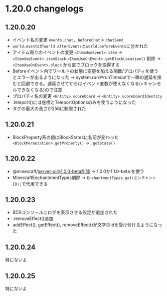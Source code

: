# 1.20.0 changelogs
## 1.20.0.20
- イベント名の変更 `events.chat, beforeChat`→ `chatSend`
- `world.events`が`world.afterEvents`と`world.beforeEvents`に分かれた
- アイテム周りのイベントの変更
`<ItemUseEvent>.item` → `<ItemUseEvent>.itemStack`
`<ItemUseOnEvent>.getBlockLocation()` 削除
→ `<ItemUseOnEvent>.block` から直でブロックを取得する
- Beforeイベント内でワールドの状態に変更を加える関数/プロパティを使うとエラーが出るようになった
→ system.runやrunTimeoutで一瞬の遅延を挟むと回避できる。遅延させてからはイベント変数が使えなくなる(=キャンセルできなくなる)ので注意
- プロパティ名の変更 `<Entity>.scoreboard` → `<Entity>.scoreboardIdentity`
- <Entity>.teleport()には座標とTeleportOptionsのみを使うようになった
- タグの最大の長さが256に制限された

## 1.20.0.21
- BlockProperty系の値はBlockStatesに名前が変わった
`<BlockPermutation>.getProperty()` → `.getState()`

## 1.20.0.22
- @minecraft/server-ui@1.0.0-beta削除
→ 1.0.0か1.1.0-beta を使う
- MinecraftEnchantmentTypes削除
→ `EnchantmentTypes.get(エンチャントID);`で代用できる

## 1.20.0.23
- BDSコンソールにログを表示させる設定が追加された
- <Player>.removeEffect()追加
- addEffect(), getEffect(), removeEffect()が文字のidを受け付けるようになった

## 1.20.0.24
特にないよ

## 1.20.0.25
特にないよ
